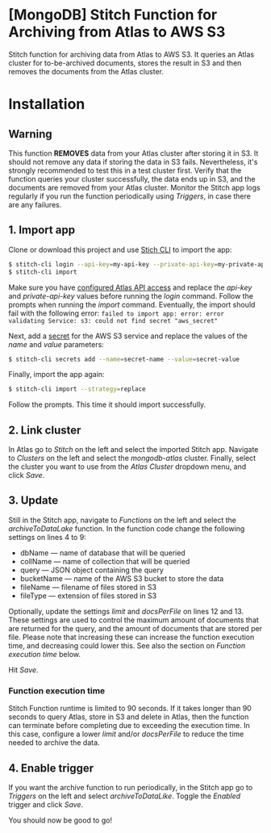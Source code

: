 # [MongoDB] Stitch Function for Archiving from Atlas to AWS S3
Stitch function for archiving data from Atlas to AWS S3. It queries an Atlas cluster for to-be-archived documents, stores the result in S3 and then removes the documents from the Atlas cluster.

# Installation

## Warning
This function **REMOVES** data from your Atlas cluster after storing it in S3. It should not remove any data if storing the data in S3 fails. Nevertheless, it's strongly recommended to test this in a test cluster first. Verify that the function queries your cluster successfully, the data ends up in S3, and the documents are removed from your Atlas cluster. Monitor the Stitch app logs regularly if you run the function periodically using *Triggers*, in case there are any failures.

## 1. Import app

Clone or download this project and use [Stich CLI](https://docs.mongodb.com/stitch/deploy/stitch-cli-reference/index.html)
to import the app:
```bash
$ stitch-cli login --api-key=my-api-key --private-api-key=my-private-api-key
$ stitch-cli import
```

Make sure you have [configured Atlas API access](https://docs.atlas.mongodb.com/configure-api-access/) and replace the *api-key* and *private-api-key* values before running the *login* command. Follow the prompts when running the *import* command. Eventually, the import should fail with the following error: `failed to import app: error: error validating Service: s3: could not find secret "aws_secret"`

Next, add a [secret](https://aws.amazon.com/blogs/security/wheres-my-secret-access-key/) for the AWS S3 service and replace the values of the *name* and *value* parameters:
```bash
$ stitch-cli secrets add --name=secret-name --value=secret-value
```

Finally, import the app again:
```bash
$ stitch-cli import --strategy=replace
```

Follow the prompts. This time it should import successfully.

## 2. Link cluster
In Atlas go to *Stitch* on the left and select the imported Stitch app. Navigate to *Clusters* on the left and select the *mongodb-atlas* cluster. Finally, select the cluster you want to use from the *Atlas Cluster* dropdown menu, and click *Save*. 

## 3. Update
Still in the Stitch app, navigate to *Functions* on the left and select the *archiveToDataLake* function. In the function code change the following settings on lines 4 to 9:
* dbName — name of database that will be queried
* collName — name of collection that will be queried
* query — JSON object containing the query
* bucketName — name of the AWS S3 bucket to store the data
* fileName — filename of files stored in S3
* fileType — extension of files stored in S3

Optionally, update the settings *limit* and *docsPerFile* on lines 12 and 13. These settings are used to control the maximum amount of documents that are returned for the query, and the amount of documents that are stored per file. Please note that increasing these can increase the function execution time, and decreasing could lower this. See also the section on *Function execution time* below.

Hit *Save*.

### Function execution time
Stitch Function runtime is limited to 90 seconds. If it takes longer than 90 seconds to query Atlas, store in S3 and delete in Atlas, then the function can terminate before completing due to exceeding the execution time. In this case, configure a lower *limit* and/or *docsPerFile* to reduce the time needed to archive the data. 

## 4. Enable trigger
If you want the archive function to run periodically, in the Stitch app go to *Triggers* on the left and select *archiveToDataLike*. Toggle the *Enabled* trigger and click *Save*.

You should now be good to go!

